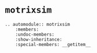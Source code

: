 # `motrixsim`

```{eval-rst}
.. automodule:: motrixsim
    :members:
    :undoc-members:
    :show-inheritance:
    :special-members: __getitem__
```
